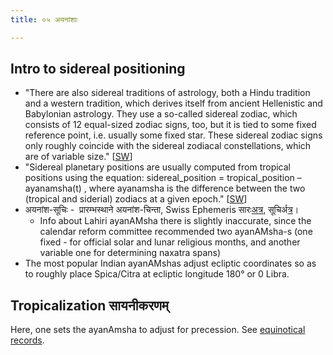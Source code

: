 ```yaml
---
title: ०५ अयनांशाः

---
```


## Intro to sidereal positioning
- "There are also sidereal traditions of astrology, both a Hindu tradition and a western tradition, which derives itself from ancient Hellenistic and Babylonian astrology. They use a so-called sidereal zodiac, which consists of 12 equal-sized zodiac signs, too, but it is tied to some fixed reference point, i.e. usually some fixed star. These sidereal zodiac signs only roughly coincide with the sidereal zodiacal constellations, which are of variable size." \[[SW](http://www.astro.com/swisseph/swisseph.htm#_Toc465773505)\]
- "Sidereal planetary positions are usually computed from tropical positions using the equation: sidereal\_position = tropical\_position – ayanamsha(t) , where ayanamsha is the difference between the two (tropical and siderial) zodiacs at a given epoch." \[[SW](http://www.astro.com/swisseph/swisseph.htm#_Toc465773505)\]
- अयनांश\-सूचिः \-  प्रारम्भस्थाने अयनांश-चिन्ता, Swiss Ephemeris सारः[अत्र](http://www.astro.com/swisseph/swisseph.htm#_Toc465773508), सूचिर्[अत्र](http://www.astro.com/swisseph/swephprg.htm#_Toc471829106)।
  - Info about Lahiri ayanAMsha there is slightly inaccurate, since the calendar reform committee recommended two ayanAMsha-s (one fixed - for official solar and lunar religious months, and another variable one for determining naxatra spans)
- The most popular Indian ayanAMshas adjust ecliptic coordinates so as to roughly place Spica/Citra at ecliptic longitude 180° or 0 Libra.

## Tropicalization सायनीकरणम्
Here, one sets the ayanAmsha to adjust for precession. See [equinotical records](../../../history/equinotical_records/).